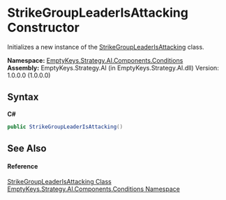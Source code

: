 # StrikeGroupLeaderIsAttacking Constructor 
 

Initializes a new instance of the <a href="T_EmptyKeys_Strategy_AI_Components_Conditions_StrikeGroupLeaderIsAttacking">StrikeGroupLeaderIsAttacking</a> class.

**Namespace:**&nbsp;<a href="N_EmptyKeys_Strategy_AI_Components_Conditions">EmptyKeys.Strategy.AI.Components.Conditions</a><br />**Assembly:**&nbsp;EmptyKeys.Strategy.AI (in EmptyKeys.Strategy.AI.dll) Version: 1.0.0.0 (1.0.0.0)

## Syntax

**C#**<br />
``` C#
public StrikeGroupLeaderIsAttacking()
```


## See Also


#### Reference
<a href="T_EmptyKeys_Strategy_AI_Components_Conditions_StrikeGroupLeaderIsAttacking">StrikeGroupLeaderIsAttacking Class</a><br /><a href="N_EmptyKeys_Strategy_AI_Components_Conditions">EmptyKeys.Strategy.AI.Components.Conditions Namespace</a><br />